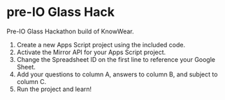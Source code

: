 pre-IO Glass Hack
======

Pre-IO Glass Hackathon build of KnowWear.

1. Create a new Apps Script project using the included code. 
2. Activate the Mirror API for your Apps Script project. 
3. Change the Spreadsheet ID on the first line to reference your Google Sheet. 
4. Add your questions to column A, answers to column B, and subject to column C. 
5. Run the project and learn!
